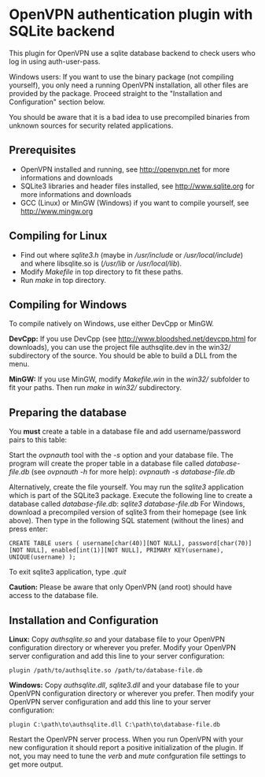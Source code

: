 # OpenVPN authentication plugin with SQLite backend #

This plugin for OpenVPN use a sqlite database backend to check users who log in using auth-user-pass.

Windows users: If you want to use the binary package (not compiling yourself), you only need a running OpenVPN installation, all other files are provided by the package. Proceed straight to the "Installation and Configuration" section below.

You should be aware that it is a bad idea to use precompiled binaries from unknown sources for security related applications.

## Prerequisites ##

* OpenVPN installed and running, see http://openvpn.net for more informations and downloads
* SQLite3 libraries and header files installed, see http://www.sqlite.org for more informations and downloads
* GCC (Linux) or MinGW (Windows) if you want to compile yourself, see http://www.mingw.org

## Compiling for Linux ##

* Find out where *sqlite3.h* (maybe in */usr/include* or */usr/local/include*) and where libsqlite.so is (*/usr/lib* or */usr/local/lib*).
* Modify *Makefile* in top directory to fit these paths.
* Run *make* in top directory.

## Compiling for Windows ##

To compile natively on Windows, use either DevCpp or MinGW.

**DevCpp:** If you use DevCpp (see http://www.bloodshed.net/devcpp.html for downloads), you can use the project file authsqlite.dev in the win32/ subdirectory of the source. You should be able to build a DLL from the menu.

**MinGW:** If you use MinGW, modify *Makefile.win* in the *win32/* subfolder to fit your paths. Then run *make* in *win32/* subdirectory.

## Preparing the database ##

You **must** create a table in a database file and add username/password pairs to this table:

Start the *ovpnauth* tool with the *-s* option and your database file. The program will create the proper table in a database file called *database-file.db* (see *ovpnauth -h* for more help): *ovpnauth -s database-file.db*

Alternatively, create the file yourself. You may run the *sqlite3* application which is part of the SQLite3 package. Execute the following line to create a database called *database-file.db*: *sqlite3 database-file.db*
For Windows, download a precompiled version of sqlite3 from their homepage (see link above).
Then type in the following SQL statement (without the lines) and press enter:

    CREATE TABLE users ( username[char(40)][NOT NULL], password[char(70)][NOT NULL], enabled[int(1)][NOT NULL], PRIMARY KEY(username), UNIQUE(username) );

To exit sqlite3 application, type *.quit*

**Caution:** Please be aware that only OpenVPN (and root) should have access to the database file.

## Installation and Configuration ##

**Linux:** Copy *authsqlite.so* and your database file to your OpenVPN configuration directory or wherever you prefer. Modify your OpenVPN server configuration and add this line to your server configuration:

    plugin /path/to/authsqlite.so /path/to/database-file.db

**Windows:** Copy *authsqlite.dll*, *sqlite3.dll* and your database file to your OpenVPN configuration directory or wherever you prefer. Then modify your OpenVPN server configuration and add this line to your server configuration:

    plugin C:\path\to\authsqlite.dll C:\path\to\database-file.db

Restart the OpenVPN server process. When you run OpenVPN with your new configuration it should report a positive initialization of the plugin. If not, you may need to tune the *verb* and *mute* confguration file settings to get more output.
